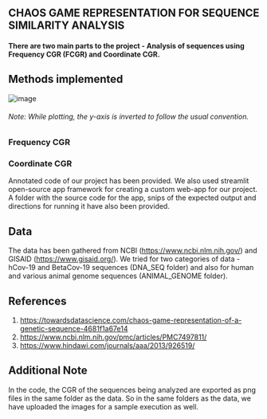 ## CHAOS GAME REPRESENTATION FOR SEQUENCE SIMILARITY ANALYSIS

#### There are two main parts to the project - Analysis of sequences using Frequency CGR (FCGR) and Coordinate CGR.

## Methods implemented

![image](https://user-images.githubusercontent.com/59824729/119332381-1f42da00-bca6-11eb-8b7f-ab4fed1c3947.png)

###### Note: While plotting, the y-axis is inverted to follow the usual convention.

### Frequency CGR



### Coordinate CGR


Annotated code of our project has been provided.  We also used streamlit open-source app framework for creating a custom web-app for our project. A folder with the source code for the app, snips of the expected output and directions for running it have also been provided. 

## Data

The data has been gathered from NCBI (https://www.ncbi.nlm.nih.gov/) and GISAID (https://www.gisaid.org/). We tried for two categories of data - hCov-19 and BetaCov-19 sequences (DNA_SEQ folder) and also for human and various animal genome sequences (ANIMAL_GENOME folder). 

## References

1. https://towardsdatascience.com/chaos-game-representation-of-a-genetic-sequence-4681f1a67e14
2. https://www.ncbi.nlm.nih.gov/pmc/articles/PMC7497811/
3. https://www.hindawi.com/journals/aaa/2013/926519/

## Additional Note

In the code, the CGR of the sequences being analyzed are exported as png files in the same folder as the data. So in the same folders as the data, we have uploaded the images for a sample execution as well.
